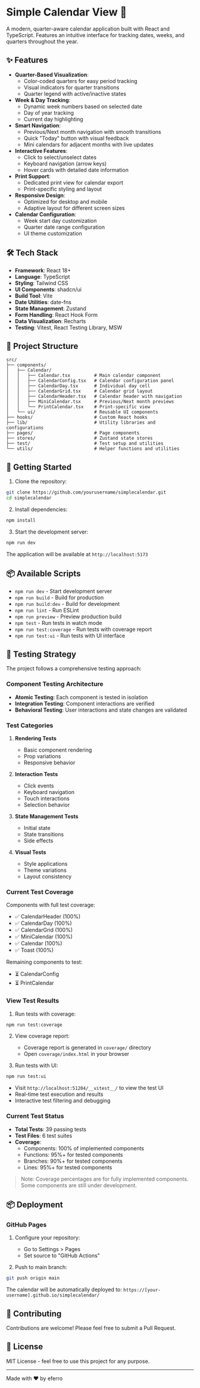 # Simple Calendar View 📅

A modern, quarter-aware calendar application built with React and TypeScript. Features an intuitive interface for tracking dates, weeks, and quarters throughout the year.

## ✨ Features

- **Quarter-Based Visualization**: 
  - Color-coded quarters for easy period tracking
  - Visual indicators for quarter transitions
  - Quarter legend with active/inactive states
- **Week & Day Tracking**: 
  - Dynamic week numbers based on selected date
  - Day of year tracking
  - Current day highlighting
- **Smart Navigation**:
  - Previous/Next month navigation with smooth transitions
  - Quick "Today" button with visual feedback
  - Mini calendars for adjacent months with live updates
- **Interactive Features**:
  - Click to select/unselect dates
  - Keyboard navigation (arrow keys)
  - Hover cards with detailed date information
- **Print Support**: 
  - Dedicated print view for calendar export
  - Print-specific styling and layout
- **Responsive Design**: 
  - Optimized for desktop and mobile
  - Adaptive layout for different screen sizes
- **Calendar Configuration**: 
  - Week start day customization
  - Quarter date range configuration
  - UI theme customization

## 🛠 Tech Stack

- **Framework**: React 18+
- **Language**: TypeScript
- **Styling**: Tailwind CSS
- **UI Components**: shadcn/ui
- **Build Tool**: Vite
- **Date Utilities**: date-fns
- **State Management**: Zustand
- **Form Handling**: React Hook Form
- **Data Visualization**: Recharts
- **Testing**: Vitest, React Testing Library, MSW

## 📁 Project Structure

```
src/
├── components/
│   ├── Calendar/
│   │   ├── Calendar.tsx         # Main calendar component
│   │   ├── CalendarConfig.tsx   # Calendar configuration panel
│   │   ├── CalendarDay.tsx      # Individual day cell
│   │   ├── CalendarGrid.tsx     # Calendar grid layout
│   │   ├── CalendarHeader.tsx   # Calendar header with navigation
│   │   ├── MiniCalendar.tsx     # Previous/Next month previews
│   │   └── PrintCalendar.tsx    # Print-specific view
│   └── ui/                      # Reusable UI components
├── hooks/                       # Custom React hooks
├── lib/                         # Utility libraries and configurations
├── pages/                       # Page components
├── stores/                      # Zustand state stores
├── test/                        # Test setup and utilities
└── utils/                       # Helper functions and utilities
```

## 🚀 Getting Started

1. Clone the repository:
```bash
git clone https://github.com/yourusername/simplecalendar.git
cd simplecalendar
```

2. Install dependencies:
```bash
npm install
```

3. Start the development server:
```bash
npm run dev
```

The application will be available at `http://localhost:5173`

## 📦 Available Scripts

- `npm run dev` - Start development server
- `npm run build` - Build for production
- `npm run build:dev` - Build for development
- `npm run lint` - Run ESLint
- `npm run preview` - Preview production build
- `npm test` - Run tests in watch mode
- `npm run test:coverage` - Run tests with coverage report
- `npm run test:ui` - Run tests with UI interface

## 🧪 Testing Strategy

The project follows a comprehensive testing approach:

### Component Testing Architecture

- **Atomic Testing**: Each component is tested in isolation
- **Integration Testing**: Component interactions are verified
- **Behavioral Testing**: User interactions and state changes are validated

### Test Categories

1. **Rendering Tests**
   - Basic component rendering
   - Prop variations
   - Responsive behavior

2. **Interaction Tests**
   - Click events
   - Keyboard navigation
   - Touch interactions
   - Selection behavior

3. **State Management Tests**
   - Initial state
   - State transitions
   - Side effects

4. **Visual Tests**
   - Style applications
   - Theme variations
   - Layout consistency

### Current Test Coverage

Components with full test coverage:
- ✅ CalendarHeader (100%)
- ✅ CalendarDay (100%)
- ✅ CalendarGrid (100%)
- ✅ MiniCalendar (100%)
- ✅ Calendar (100%)
- ✅ Toast (100%)

Remaining components to test:
- ⏳ CalendarConfig
- ⏳ PrintCalendar

### View Test Results

1. Run tests with coverage:
```bash
npm run test:coverage
```

2. View coverage report:
   - Coverage report is generated in `coverage/` directory
   - Open `coverage/index.html` in your browser

3. Run tests with UI:
```bash
npm run test:ui
```
   - Visit `http://localhost:51204/__vitest__/` to view the test UI
   - Real-time test execution and results
   - Interactive test filtering and debugging

### Current Test Status

- **Total Tests**: 39 passing tests
- **Test Files**: 6 test suites
- **Coverage**:
  - Components: 100% of implemented components
  - Functions: 95%+ for tested components
  - Branches: 90%+ for tested components
  - Lines: 95%+ for tested components

> Note: Coverage percentages are for fully implemented components. Some components are still under development.

## 📦 Deployment

### GitHub Pages

1. Configure your repository:
   - Go to Settings > Pages
   - Set source to "GitHub Actions"

2. Push to main branch:
```bash
git push origin main
```

The calendar will be automatically deployed to:
`https://[your-username].github.io/simplecalendar/`

## 🤝 Contributing

Contributions are welcome! Please feel free to submit a Pull Request.

## 📝 License

MIT License - feel free to use this project for any purpose.

---
Made with ❤️ by eferro
